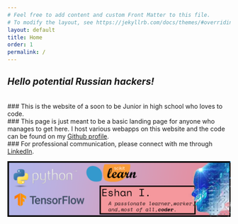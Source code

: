```yaml
---
# Feel free to add content and custom Front Matter to this file.
# To modify the layout, see https://jekyllrb.com/docs/themes/#overriding-theme-defaults
layout: default
title: Home
order: 1
permalink: /
---
```

## ***Hello potential Russian hackers!***
<br>
### This is the website of a soon to be Junior in high school who loves to code.
<br>
### This page is just meant to be a basic landing page for anyone who manages to get here. I host various webapps on this website and the code can be found on my <a href="https://www.github.com/Nazchanel" target="_blank">Github profile</a>.
<br>
### For professional communication, please connect with me through <a href="https://www.linkedin.com/in/kulfieshan" target="_blank">LinkedIn</a>.

![image](assets/banner.png)
